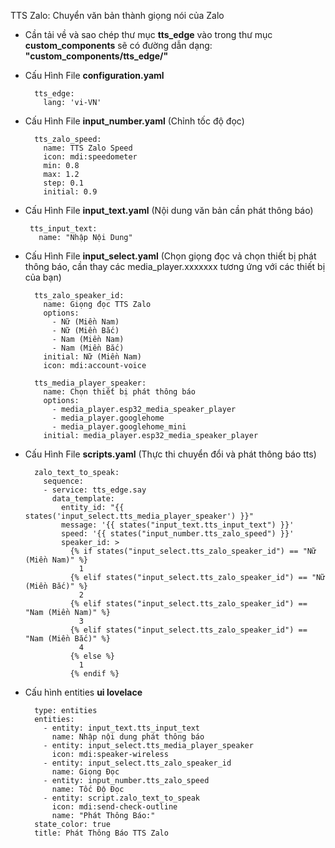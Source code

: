 TTS Zalo: Chuyển văn bản thành giọng nói của Zalo

- Cần tải về và sao chép thư mục <b>tts_edge</b> vào trong thư mục <b>custom_components</b> sẽ có đường dẫn dạng: <b>"custom_components/tts_edge/"</b>


- Cấu Hình File <b>configuration.yaml</b>
    
        tts_edge:
          lang: 'vi-VN'
    
- Cấu Hình File <b>input_number.yaml</b> (Chỉnh tốc độ đọc)


        tts_zalo_speed:
          name: TTS Zalo Speed
          icon: mdi:speedometer
          min: 0.8
          max: 1.2
          step: 0.1
          initial: 0.9


 - Cấu Hình File <b>input_text.yaml</b> (Nội dung văn bản cần phát thông báo)
 
        tts_input_text:
          name: "Nhập Nội Dung"

- Cấu Hình File <b>input_select.yaml</b> (Chọn giọng đọc vả chọn thiết bị phát thông báo, cần thay các media_player.xxxxxxx tương ứng với các thiết bị của bạn)

        tts_zalo_speaker_id:
          name: Giọng đọc TTS Zalo
          options:
            - Nữ (Miền Nam)
            - Nữ (Miền Bắc)
            - Nam (Miền Nam)
            - Nam (Miền Bắc)
          initial: Nữ (Miền Nam)
          icon: mdi:account-voice

        tts_media_player_speaker:
          name: Chọn thiết bị phát thông báo
          options:
            - media_player.esp32_media_speaker_player
            - media_player.googlehome
            - media_player.googlehome_mini
          initial: media_player.esp32_media_speaker_player


- Cấu Hình File <b>scripts.yaml</b> (Thực thi chuyển đổi và phát thông báo tts)
  
        zalo_text_to_speak:
          sequence:  
          - service: tts_edge.say
            data_template:
              entity_id: "{{ states('input_select.tts_media_player_speaker') }}"
              message: '{{ states("input_text.tts_input_text") }}'
              speed: '{{ states("input_number.tts_zalo_speed") }}'
              speaker_id: >
                {% if states("input_select.tts_zalo_speaker_id") == "Nữ (Miền Nam)" %}
                  1
                {% elif states("input_select.tts_zalo_speaker_id") == "Nữ (Miền Bắc)" %}
                  2
                {% elif states("input_select.tts_zalo_speaker_id") == "Nam (Miền Nam)" %}
                  3
                {% elif states("input_select.tts_zalo_speaker_id") == "Nam (Miền Bắc)" %}
                  4
                {% else %}
                  1
                {% endif %}

- Cấu hình entities <b>ui lovelace</b>

        type: entities
        entities:
          - entity: input_text.tts_input_text
            name: Nhập nội dung phát thông báo
          - entity: input_select.tts_media_player_speaker
            icon: mdi:speaker-wireless
          - entity: input_select.tts_zalo_speaker_id
            name: Giọng Đọc
          - entity: input_number.tts_zalo_speed
            name: Tốc Độ Đọc
          - entity: script.zalo_text_to_speak
            icon: mdi:send-check-outline
            name: "Phát Thông Báo:"
        state_color: true
        title: Phát Thông Báo TTS Zalo

